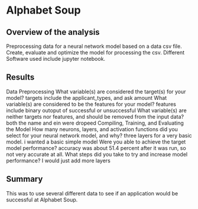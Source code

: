 # Alphabet Soup
## Overview of the analysis  
Preprocessing data for a neural network model based on a data csv file. Create, evaluate and optimize the model for processing the csv. Different Software used include jupyter notebook.   

## Results
Data Preprocessing
What variable(s) are considered the target(s) for your model? targets include the applicant_types, and ask amount
What variable(s) are considered to be the features for your model? features include binary outoput of successful or unsuccessful
What variable(s) are neither targets nor features, and should be removed from the input data? both the name and ein were dropeed
Compiling, Training, and Evaluating the Model
How many neurons, layers, and activation functions did you select for your neural network model, and why? three layers for a very basic model. i wanted a basic simple model
Were you able to achieve the target model performance? accuracy was  about 51.4 percent after it was run, so not very accurate at all. 
What steps did you take to try and increase model performance? I would just add more layers 

## Summary  
This was to use several different data to see if an application would be successful at Alphabet Soup. 
